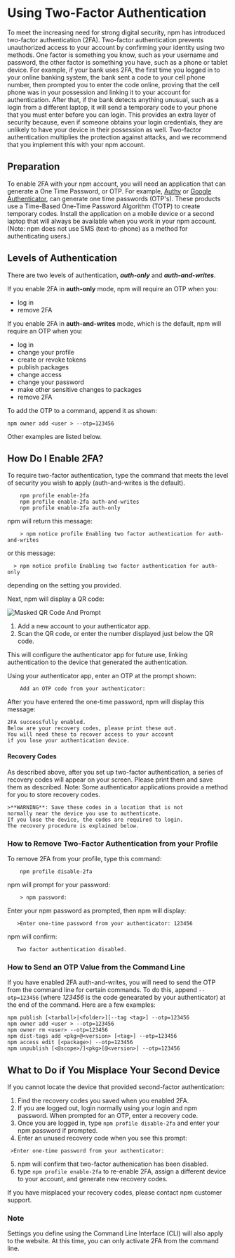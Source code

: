 <!--
title: 16 - Using two-factor authentication
featured: true
-->

# Using Two-Factor Authentication

To meet the increasing need for strong digital security, npm has introduced two-factor authentication (2FA).  Two-factor authentication prevents unauthorized access to your account by confirming your identity using two methods. One factor is something you know, such as your username and password, the other factor is something you have, such as a phone or tablet device. For example, if your bank uses 2FA, the first time you logged in to your online banking system, the bank sent a code to your cell phone number, then prompted you to enter the code online, proving that the cell phone was in your possession and linking it to your account for authentication. After that,  if the bank detects anything unusual, such as a login from a different laptop, it will send a temporary code to your phone that you must enter before you can login. This provides an extra layer of security because, even if someone obtains your login credentials, they are unlikely to have your device in their possession as well. Two-factor authentication multiplies the protection against attacks, and we recommend that you implement this with your npm account.  

## Preparation

To enable 2FA with your npm account, you will need an application that can generate a One Time Password, or OTP. For example, [Authy](https://authy.com/download/) or 
[Google Authenticator](https://support.google.com/accounts/answer/1066447), can generate one time passwords (OTP's).  These products use a Time-Based One-Time Password Algorithm (TOTP) to create temporary codes.  Install the application on a mobile device or a second laptop that will always be available when you work in your npm account. (Note: npm does not use SMS (text-to-phone) as a method for authenticating users.)

## Levels of Authentication 
  
There are two levels of authentication, ***auth-only*** and ***auth-and-writes***.

If you enable 2FA in **auth-only** mode, npm will require an OTP when you:

* log in
* remove 2FA

If you enable 2FA in **auth-and-writes** mode, which is the default, npm will require an OTP when you:

* log in
* change your profile
* create or revoke tokens 
* publish packages 
* change access
* change your password
* make other sensitive changes to packages
* remove 2FA

To add the OTP to a command, append it as shown:

```
npm owner add <user > --otp=123456
```

Other examples are listed below.

## How Do I Enable 2FA? 

To require two-factor authentication, type the command that meets the level of security you wish to apply (auth-and-writes is the default).
  
        npm profile enable-2fa
        npm profile enable-2fa auth-and-writes 
        npm profile enable-2fa auth-only
      
npm will return this message:
            
        > npm notice profile Enabling two factor authentication for auth-and-writes   
       
   or this message: 
        
      > npm notice profile Enabling two factor authentication for auth-only
      
  depending on the setting you provided.    
      
Next, npm will display a QR code:

![Masked QR Code And Prompt](/images/qr_code_and_prompt_masked.png)

1. Add a new account to your authenticator app. 
2. Scan the QR code, or enter the number displayed just below the QR code. 

This will configure the authenticator app for future use, linking authentication to the device that generated the authentication. 

Using your authenticator app, enter an OTP at the prompt shown:

````
    Add an OTP code from your authenticator:
````

After you have entered the one-time password,  npm will display this message:

    2FA successfully enabled. 
    Below are your recovery codes, please print these out. 
    You will need these to recover access to your account 
    if you lose your authentication device.
 
#### Recovery Codes 

As described above, after you set up two-factor authentication, a series of recovery codes will appear on your screen. Please print them and save them as described. Note: Some authenticator applications provide a method for you to store recovery codes.

    >**WARNING**: Save these codes in a location that is not 
    normally near the device you use to authenticate. 
    If you lose the device, the codes are required to login. 
    The recovery procedure is explained below.
    
    
### How to Remove Two-Factor Authentication from your Profile

To remove 2FA from your profile, type this command:

```
    npm profile disable-2fa
```
   
npm will prompt for your password:

````
    > npm password:   
````
Enter your npm password as prompted, then npm will display: 

```
   >Enter one-time password from your authenticator: 123456
``` 
 npm will confirm: 

```
   Two factor authentication disabled.   
```

### How to Send an OTP Value from the Command Line 

If you have enabled 2FA auth-and-writes, you will need to send the OTP from the command line for certain commands. To do this, append  `--otp=123456` (where *123456* is the code genearated by your authenticator) at the end of the command. Here are a few examples: 

```
npm publish [<tarball>|<folder>][--tag <tag>] --otp=123456
npm owner add <user > --otp=123456
npm owner rm <user> --otp=123456
npm dist-tags add <pkg>@<version> [<tag>] --otp=123456
npm access edit [<package>) --otp=123456
npm unpublish [<@scope>/]<pkg>[@<version>] --otp=123456

```

## What to Do if You Misplace Your Second Device

If you cannot locate the device that provided second-factor authentication:

1. Find the recovery codes you saved when you enabled 2FA.
2. If you are logged out, login normally using your login and npm password. When prompted for an OTP, enter a recovery code. 
3. Once you are logged in, type `npm profile disable-2fa` and enter your npm password if prompted.  
4. Enter an unused recovery code when you see this prompt:
  ```
   >Enter one-time password from your authenticator: 
``` 
5. npm will confirm that two-factor authenication has been disabled.
6. type `npm profile enable-2fa` to re-enable 2FA, assign a different device to your account, and generate new recovery codes. 

If you have misplaced your recovery codes, please contact npm customer support. 

### Note

Settings you define using the Command Line Interface (CLI) will also apply to the website. At this time, you can only activate 2FA from the command line.
